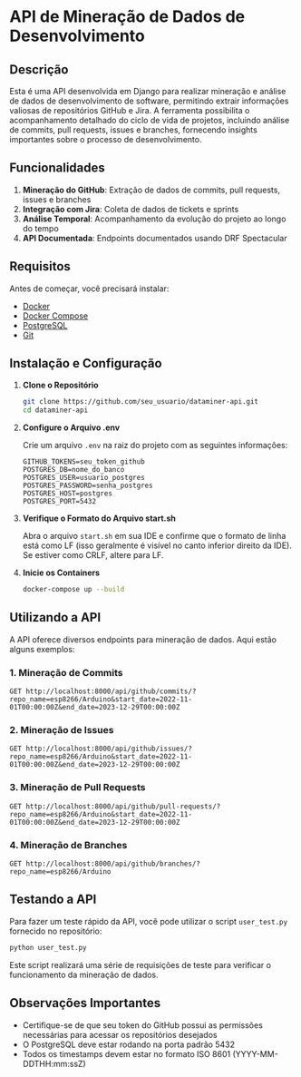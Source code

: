 # API de Mineração de Dados de Desenvolvimento

## Descrição

Esta é uma API desenvolvida em Django para realizar mineração e análise de dados de desenvolvimento de software, permitindo extrair informações valiosas de repositórios GitHub e Jira. A ferramenta possibilita o acompanhamento detalhado do ciclo de vida de projetos, incluindo análise de commits, pull requests, issues e branches, fornecendo insights importantes sobre o processo de desenvolvimento.

## Funcionalidades

1. **Mineração do GitHub**: Extração de dados de commits, pull requests, issues e branches
2. **Integração com Jira**: Coleta de dados de tickets e sprints
3. **Análise Temporal**: Acompanhamento da evolução do projeto ao longo do tempo
4. **API Documentada**: Endpoints documentados usando DRF Spectacular

## Requisitos

Antes de começar, você precisará instalar:

- [Docker](https://docs.docker.com/get-docker/)
- [Docker Compose](https://docs.docker.com/compose/install/)
- [PostgreSQL](https://www.postgresql.org/download/)
- [Git](https://git-scm.com/downloads)

## Instalação e Configuração

1. **Clone o Repositório**
   ```bash
   git clone https://github.com/seu_usuario/dataminer-api.git
   cd dataminer-api
   ```

2. **Configure o Arquivo .env**
   
   Crie um arquivo `.env` na raiz do projeto com as seguintes informações:
   ```
   GITHUB_TOKENS=seu_token_github
   POSTGRES_DB=nome_do_banco
   POSTGRES_USER=usuario_postgres
   POSTGRES_PASSWORD=senha_postgres
   POSTGRES_HOST=postgres
   POSTGRES_PORT=5432
   ```

3. **Verifique o Formato do Arquivo start.sh**
   
   Abra o arquivo `start.sh` em sua IDE e confirme que o formato de linha está como LF (isso geralmente é visível no canto inferior direito da IDE). Se estiver como CRLF, altere para LF.

4. **Inicie os Containers**
   ```bash
   docker-compose up --build
   ```

## Utilizando a API

A API oferece diversos endpoints para mineração de dados. Aqui estão alguns exemplos:

### 1. Mineração de Commits
```
GET http://localhost:8000/api/github/commits/?repo_name=esp8266/Arduino&start_date=2022-11-01T00:00:00Z&end_date=2023-12-29T00:00:00Z
```

### 2. Mineração de Issues
```
GET http://localhost:8000/api/github/issues/?repo_name=esp8266/Arduino&start_date=2022-11-01T00:00:00Z&end_date=2023-12-29T00:00:00Z
```

### 3. Mineração de Pull Requests
```
GET http://localhost:8000/api/github/pull-requests/?repo_name=esp8266/Arduino&start_date=2022-11-01T00:00:00Z&end_date=2023-12-29T00:00:00Z
```

### 4. Mineração de Branches
```
GET http://localhost:8000/api/github/branches/?repo_name=esp8266/Arduino
```

## Testando a API

Para fazer um teste rápido da API, você pode utilizar o script `user_test.py` fornecido no repositório:

```bash
python user_test.py
```

Este script realizará uma série de requisições de teste para verificar o funcionamento da mineração de dados.

## Observações Importantes

- Certifique-se de que seu token do GitHub possui as permissões necessárias para acessar os repositórios desejados
- O PostgreSQL deve estar rodando na porta padrão 5432
- Todos os timestamps devem estar no formato ISO 8601 (YYYY-MM-DDTHH:mm:ssZ)
